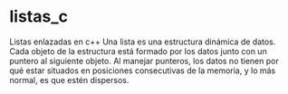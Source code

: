 # listas_c
Listas enlazadas en c++
Una lista es una estructura dinámica de datos. Cada objeto de la estructura está formado por los datos junto con un puntero al siguiente objeto. Al manejar punteros, los datos no tienen por qué estar situados en posiciones consecutivas de la memoria, y lo más normal, es que estén dispersos.
